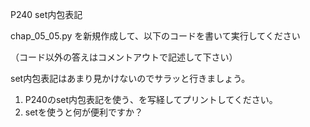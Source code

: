 P240 set内包表記

chap_05_05.py を新規作成して、以下のコードを書いて実行してください

（コード以外の答えはコメントアウトで記述して下さい）

set内包表記はあまり見かけないのでサラッと行きましょう。

1. P240のset内包表記を使う、を写経してプリントしてください。
1. setを使うと何が便利ですか？



